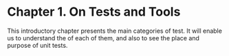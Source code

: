 # Chapter 1. On Tests and Tools

This introductory chapter presents the main categories of test. It will enable us  to understand the of each of them, and also to see the place and purpose of unit tests.

